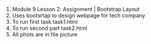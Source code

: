 1. Module 9 Lesson 2: Assignment | Bootstrap Layout
2. Uses bootsrtap to design webpage for tech company
3. To run first task task1.html
4. To run second part task2.html
5. All phots are in file picture
